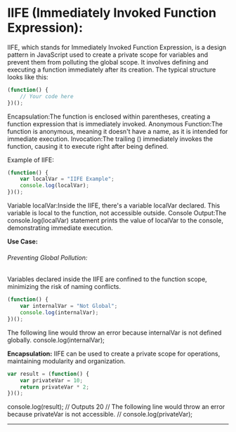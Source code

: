 # IIFE (Immediately Invoked Function Expression):
IIFE, which stands for Immediately Invoked Function Expression, is a design pattern in JavaScript used to create a private scope for variables and prevent them from polluting the global scope. It involves defining and executing a function immediately after its creation. The typical structure looks like this:
```javascript
(function() {
    // Your code here
})();
```
Encapsulation:The function is enclosed within parentheses, creating a function expression that is immediately invoked.
Anonymous Function:The function is anonymous, meaning it doesn't have a name, as it is intended for immediate execution.
Invocation:The trailing () immediately invokes the function, causing it to execute right after being defined.

Example of IIFE:
```javascript
(function() {
    var localVar = "IIFE Example";
    console.log(localVar);
})();
```
Variable localVar:Inside the IIFE, there's a variable localVar declared. This variable is local to the function, not accessible outside.
Console Output:The console.log(localVar) statement prints the value of localVar to the console, demonstrating immediate execution.

**Use Case:**
###### Preventing Global Pollution:
Variables declared inside the IIFE are confined to the function scope, minimizing the risk of naming conflicts.
```javascript
(function() {
    var internalVar = "Not Global";
    console.log(internalVar);
})();
```
 The following line would throw an error because internalVar is not defined globally.
console.log(internalVar);

**Encapsulation:**
IIFE can be used to create a private scope for operations, maintaining modularity and organization.

```javascript
var result = (function() {
    var privateVar = 10;
    return privateVar * 2;
})();
```

console.log(result);
// Outputs 20
// The following line would throw an error because privateVar is not accessible.
// console.log(privateVar);

-------------------------------------------------------------------------------------------



